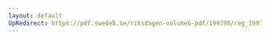 ```yaml
---
layout: default
UpRedirect: https://pdf.swedeb.se/riksdagen-volumeG-pdf/199798/reg_199798/reg_199798_0459.pdf
---
```

